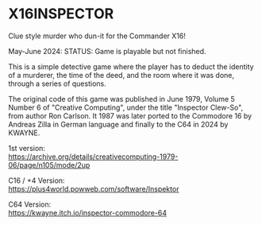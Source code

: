 # X16INSPECTOR
Clue style murder who dun-it for the Commander X16!  

May-June 2024: STATUS: Game is playable but not finished.  

This is a simple detective game where the player has to deduct the identity of a murderer, the time of the deed, and the room where it was done, through a series of questions.  

The original code of this game was published in June 1979, Volume 5 Number 6 of "Creative Computing", under the title "Inspector Clew-So", from author Ron Carlson. It 1987 was later ported to the Commodore 16 by Andreas Zilla in German language and finally to the C64 in 2024 by KWAYNE.  

1st version:  
https://archive.org/details/creativecomputing-1979-06/page/n105/mode/2up  

C16 / +4 Version:  
https://plus4world.powweb.com/software/Inspektor  

C64 Version:  
https://kwayne.itch.io/inspector-commodore-64  



